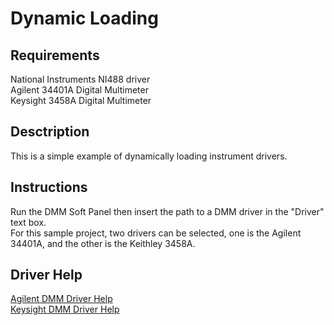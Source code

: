 # Dynamic Loading

## Requirements
National Instruments NI488 driver <br />
Agilent 34401A Digital Multimeter <br />
Keysight 3458A Digital Multimeter <br />

## Desctription
  This is a simple example of dynamically loading instrument drivers.

## Instructions
  Run the DMM Soft Panel then insert the path to a DMM driver in the "Driver" text box. <br />
  For this sample project, two drivers can be selected, one is the Agilent 34401A, and the other is the Keithley 3458A. <br />

## Driver Help
[Agilent DMM Driver Help](AgilentDMM/AgilentDriverHelp.html) <br />
[Keysight DMM Driver Help](KeysightDMM/KeysightDriverHelp.html) <br />
